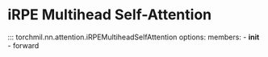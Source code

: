 # iRPE Multihead Self-Attention
::: torchmil.nn.attention.iRPEMultiheadSelfAttention
    options:
        members:
            - __init__
            - forward